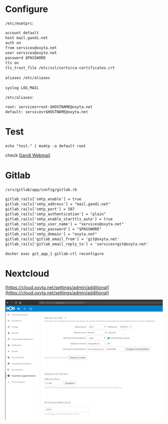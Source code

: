 # Configure

`/etc/msmtprc`:
```
account default
host mail.gandi.net
auth on
from services@oxyta.net
user services@oxyta.net
password $PASSWORD
tls on
tls_trust_file /etc/ssl/certs/ca-certificates.crt

aliases /etc/aliases

syslog LOG_MAIL
```

`/etc/aliases`:
```
root: services+root-$HOSTNAME@oxyta.net
default: services+$HOSTNAME@oxyta.net
```

# Test

`echo "test." | msmtp -a default root`

check [Gandi Webmail](https://webmail.gandi.net/)

# Gitlab

`/srv/gitlab/app/config/gitlab.rb`
```
gitlab_rails['smtp_enable'] = true
gitlab_rails['smtp_address'] = "mail.gandi.net"
gitlab_rails['smtp_port'] = 587
gitlab_rails['smtp_authentication'] = "plain"
gitlab_rails['smtp_enable_starttls_auto'] = true
gitlab_rails['smtp_user_name'] = "services@oxyta.net"
gitlab_rails['smtp_password'] = "$PASSWORD"
gitlab_rails['smtp_domain'] = "oxyta.net"
gitlab_rails['gitlab_email_from'] = 'git@oxyta.net'
gitlab_rails['gitlab_email_reply_to'] = 'services+git@oxyta.net'
```
`docker exec git_app_1 gitlab-ctl reconfigure`

# Nextcloud

[https://cloud.oxyta.net/settings/admin/additional](https://cloud.oxyta.net/settings/admin/additional)

![configuration](cloudmail.png)
